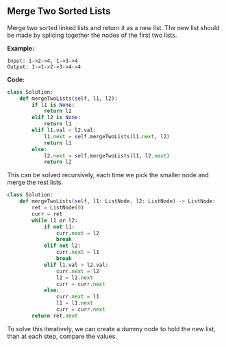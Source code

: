 ## Merge Two Sorted Lists
Merge two sorted linked lists and return it as a new list. The new list should be made by splicing together the nodes of the first two lists.

**Example:**

```
Input: 1->2->4, 1->3->4
Output: 1->1->2->3->4->4
```
**Code:**

```python
class Solution:
    def mergeTwoLists(self, l1, l2):
        if l1 is None:
            return l2
        elif l2 is None:
            return l1
        elif l1.val < l2.val:
            l1.next = self.mergeTwoLists(l1.next, l2)
            return l1
        else:
            l2.next = self.mergeTwoLists(l1, l2.next)
            return l2
```
This can be solved recursively, each time we pick the smaller node and merge the rest lists.

```python
class Solution:
    def mergeTwoLists(self, l1: ListNode, l2: ListNode) -> ListNode:
        ret = ListNode(0)
        curr = ret
        while l1 or l2:
            if not l1:
                curr.next = l2
                break
            elif not l2:
                curr.next = l1
                break
            elif l1.val > l2.val:
                curr.next = l2
                l2 = l2.next
                curr = curr.next
            else:
                curr.next = l1
                l1 = l1.next
                curr = curr.next
        return ret.next
```
To solve this iteratively, we can create a dummy node to hold the new list, than at each step, compare the values.
